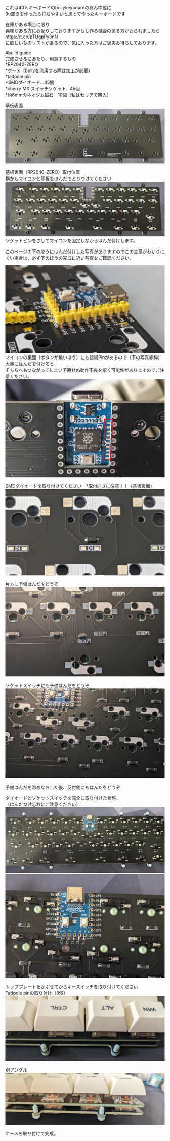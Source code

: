 これは40%キーボードのbullykeyboardの真ん中縦に  
3u空きを作ったら打ちやすいと思って作ったキーボードです  

在庫がある場合に限り  
興味がある方にお配りしておりますがもし作る機会のある方がおられましたら  
https://t.co/pTUgpPy3nN  
に欲しいものリストがあるので、気に入った方はご褒美お待ちしております。  
  
#build guide  
完成させるにあたり、用意するもの  
*RP2040-ZERO  
*ケース（bullyを流用する際は加工が必要）  
*tadpole pin  
*SMDダイオード…45個  
*cherry MX スイッチソケット…45個  
*約6mmのネオジム磁石　10個（私はセリアで購入）  
  

基板表面
![1](./img/build1.jpg)  

基板裏面（RP2040-ZERO）取付位置  
横からマイコンと基板をはんだでとりつけてください  
![2](./img/build2.jpg)  
ソケットピンをさしてマイコンを固定しながらはんだ付けします。 

このページの下のほうにはんだ付けした写真がありますのでこの文章がわかりにくい場合は、必ず下のほうの完成に近い写真をご確認ください。  
  
![6](./img/build6.jpg)  
マイコンの裏面（ボタンが無いほう）にも接続Pinがあるので（下の写真赤枠）大量にはんだを付けると  
そちらへもつながってしまい予期せぬ動作不良を招く可能性がありますのでご注意ください。
![6](./img/build6-1.jpg)  

  
SMDダイオードを取り付けてください　*取付向きに注意！！（基板裏面）  
![5](./img/build8.jpg)  


片方に予備はんだをどうぞ  
![9](./img/build9.jpg)  

  
ソケットスイッチにも予備はんだをどうぞ
![10](./img/build10.jpg)  


予備はんだを温めなおした後、反対側にもはんだをどうぞ


ダイオードとソケットスイッチを完全に取り付けた状態。  
（はんだつけ忘れにご注意ください）  
![11](./img/build11.jpg)  
![5](./img/build5.jpg)  


トッププレートをかぶせてからキースイッチを取り付けてください  
Tadpole pinの取り付け（8個）  
![3](./img/build3.jpg)  

別アングル
![4](./img/build4.jpg)  

ケースを取り付けて完成。
